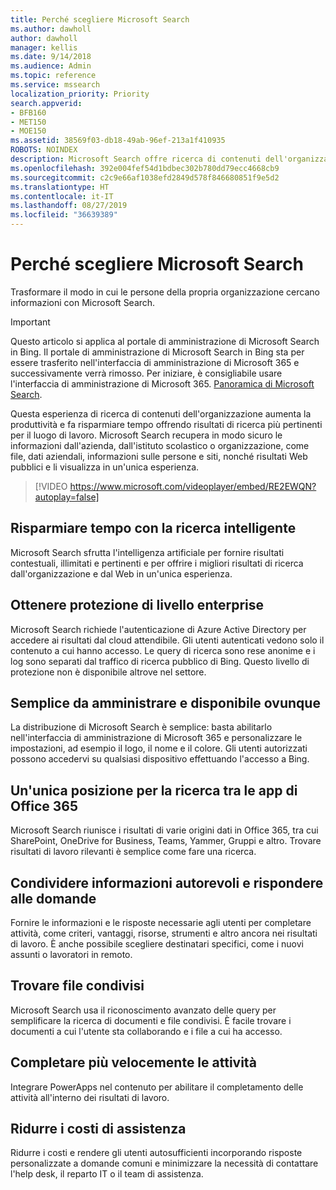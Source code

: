 ```yaml
---
title: Perché scegliere Microsoft Search
ms.author: dawholl
author: dawholl
manager: kellis
ms.date: 9/14/2018
ms.audience: Admin
ms.topic: reference
ms.service: mssearch
localization_priority: Priority
search.appverid:
- BFB160
- MET150
- MOE150
ms.assetid: 38569f03-db18-49ab-96ef-213a1f410935
ROBOTS: NOINDEX
description: Microsoft Search offre ricerca di contenuti dell'organizzazione intelligente per gli ambienti di lavoro moderni.
ms.openlocfilehash: 392e004fef54d1bdbec302b780dd79ecc4668cb9
ms.sourcegitcommit: c2c9e66af1038efd2849d578f846680851f9e5d2
ms.translationtype: HT
ms.contentlocale: it-IT
ms.lasthandoff: 08/27/2019
ms.locfileid: "36639389"
---
```

# <a name="why-microsoft-search"></a>Perché scegliere Microsoft Search

Trasformare il modo in cui le persone della propria organizzazione cercano informazioni con Microsoft Search. 

> [!IMPORTANT]
> Questo articolo si applica al portale di amministrazione di Microsoft Search in Bing. Il portale di amministrazione di Microsoft Search in Bing sta per essere trasferito nell'interfaccia di amministrazione di Microsoft 365 e successivamente verrà rimosso. Per iniziare, è consigliabile usare l'interfaccia di amministrazione di Microsoft 365. [Panoramica di Microsoft Search](overview-microsoft-search.md).
  
Questa esperienza di ricerca di contenuti dell'organizzazione aumenta la produttività e fa risparmiare tempo offrendo risultati di ricerca più pertinenti per il luogo di lavoro. Microsoft Search recupera in modo sicuro le informazioni dall'azienda, dall'istituto scolastico o organizzazione, come file, dati aziendali, informazioni sulle persone e siti, nonché risultati Web pubblici e li visualizza in un'unica esperienza.

> [!VIDEO https://www.microsoft.com/videoplayer/embed/RE2EWQN?autoplay=false]
  
## <a name="save-time-with-intelligent-search"></a>Risparmiare tempo con la ricerca intelligente

Microsoft Search sfrutta l'intelligenza artificiale per fornire risultati contestuali, illimitati e pertinenti e per offrire i migliori risultati di ricerca dall'organizzazione e dal Web in un'unica esperienza.
  
## <a name="get-enterprise-grade-protection"></a>Ottenere protezione di livello enterprise

Microsoft Search richiede l'autenticazione di Azure Active Directory per accedere ai risultati dal cloud attendibile. Gli utenti autenticati vedono solo il contenuto a cui hanno accesso. Le query di ricerca sono rese anonime e i log sono separati dal traffico di ricerca pubblico di Bing. Questo livello di protezione non è disponibile altrove nel settore.
  
## <a name="easy-to-administer-and-available-everywhere"></a>Semplice da amministrare e disponibile ovunque

La distribuzione di Microsoft Search è semplice: basta abilitarlo nell'interfaccia di amministrazione di Microsoft 365 e personalizzare le impostazioni, ad esempio il logo, il nome e il colore. Gli utenti autorizzati possono accedervi su qualsiasi dispositivo effettuando l'accesso a Bing.
  
## <a name="one-place-to-search-across-office-365-apps"></a>Un'unica posizione per la ricerca tra le app di Office 365

Microsoft Search riunisce i risultati di varie origini dati in Office 365, tra cui SharePoint, OneDrive for Business, Teams, Yammer, Gruppi e altro. Trovare risultati di lavoro rilevanti è semplice come fare una ricerca.
  
## <a name="share-authoritative-information-and-answer-questions"></a>Condividere informazioni autorevoli e rispondere alle domande

Fornire le informazioni e le risposte necessarie agli utenti per completare attività, come criteri, vantaggi, risorse, strumenti e altro ancora nei risultati di lavoro. È anche possibile scegliere destinatari specifici, come i nuovi assunti o lavoratori in remoto.
  
## <a name="find-shared-files"></a>Trovare file condivisi

Microsoft Search usa il riconoscimento avanzato delle query per semplificare la ricerca di documenti e file condivisi. È facile trovare i documenti a cui l'utente sta collaborando e i file a cui ha accesso. 
  
## <a name="complete-tasks-faster"></a>Completare più velocemente le attività

Integrare PowerApps nel contenuto per abilitare il completamento delle attività all'interno dei risultati di lavoro.
  
## <a name="reduce-support-costs"></a>Ridurre i costi di assistenza

Ridurre i costi e rendere gli utenti autosufficienti incorporando risposte personalizzate a domande comuni e minimizzare la necessità di contattare l'help desk, il reparto IT o il team di assistenza.
  

